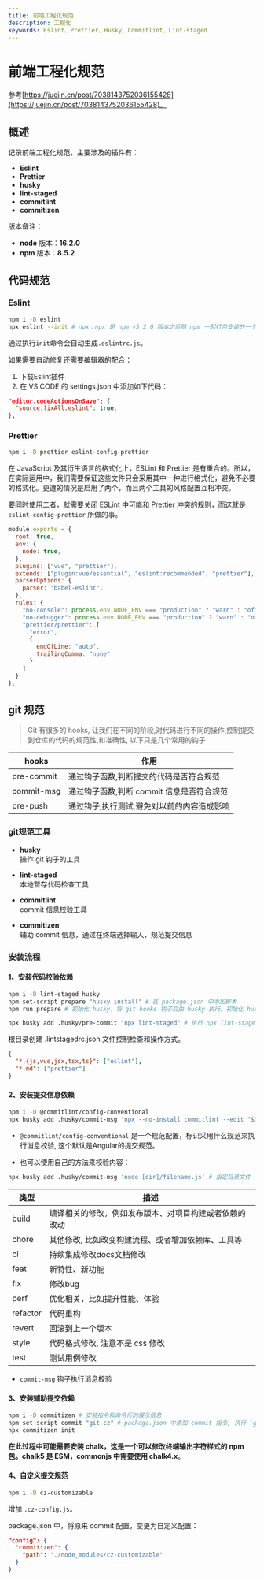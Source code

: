 ```yaml
---
title: 前端工程化规范
description: 工程化
keywords: Eslint、Prettier、Husky、Commitlint、Lint-staged
---
```


# 前端工程化规范

参考[https://juejin.cn/post/7038143752036155428](https://juejin.cn/post/7038143752036155428)。

## 概述

记录前端工程化规范，主要涉及的插件有：

* **Eslint**
* **Prettier**
* **husky**
* **lint-staged**
* **commitlint**
* **commitizen**

版本备注：

* **node** 版本：**16.2.0**
* **npm** 版本：**8.5.2**

## 代码规范

### Eslint

```sh
npm i -D eslint
npx eslint --init # npx：npx 是 npm v5.2.0 版本之后随 npm 一起打包安装的一个包执行器，可以直接使用 npx 命令去执行指令
```

通过执行`init`命令会自动生成`.eslintrc.js`。

如果需要自动修复还需要编辑器的配合：

1. 下载Eslint插件
2. 在 VS CODE 的 settings.json 中添加如下代码：

```json
"editor.codeActionsOnSave": {
  "source.fixAll.eslint": true,
},
```

### Prettier

```sh
npm i -D prettier eslint-config-prettier
```

在 JavaScript 及其衍生语言的格式化上，ESLint 和 Prettier 是有重合的。所以，在实际运用中，我们需要保证这些文件只会采用其中一种进行格式化，避免不必要的格式化。更遭的情况是启用了两个，而且两个工具的风格配置互相冲突。

要同时使用二者，就需要关闭 ESLint 中可能和 Prettier 冲突的规则，而这就是 `eslint-config-prettier` 所做的事。

```js
module.exports = {
  root: true,
  env: {
    node: true,
  },
  plugins: ["vue", "prettier"],
  extends: ["plugin:vue/essential", "eslint:recommended", "prettier"],
  parserOptions: {
    parser: "babel-eslint",
  },
  rules: {
    "no-console": process.env.NODE_ENV === "production" ? "warn" : "off",
    "no-debugger": process.env.NODE_ENV === "production" ? "warn" : "off",
    "prettier/prettier": [
      "error",
      {
        endOfLine: "auto",
        trailingComma: "none"
      }
    ]
  }
};
```

## git 规范

> Git 有很多的 hooks, 让我们在不同的阶段,对代码进行不同的操作,控制提交到仓库的代码的规范性,和准确性, 以下只是几个常用的钩子

| hooks      | 作用                                       |
|------------|------------------------------------------|
| pre-commit | 通过钩子函数,判断提交的代码是否符合规范    |
| commit-msg | 通过钩子函数,判断 commit 信息是否符合规范  |
| pre-push   | 通过钩子,执行测试,避免对以前的内容造成影响 |

### git规范工具

* **husky**  
操作 git 钩子的工具

* **lint-staged**  
本地暂存代码检查工具

* **commitlint**  
commit 信息校验工具

* **commitizen**  
辅助 commit 信息，通过在终端选择输入，规范提交信息

### 安装流程

#### 1、安装代码校验依赖

```sh
npm i -D lint-staged husky
npm set-script prepare "husky install" # 在 package.json 中添加脚本
npm run prepare # 初始化 husky，将 git hooks 钩子交由 husky 执行。初始化 husky 后, 会在根目录创建 .husky 文件夹
```

```sh
npx husky add .husky/pre-commit "npx lint-staged" # 执行 npx lint-staged 指令
```

根目录创建 .lintstagedrc.json 文件控制检查和操作方式。

```json
{
  "*.{js,vue,jsx,tsx,ts}": ["eslint"],
  "*.md": ["prettier"]
}
```

#### 2、安装提交信息依赖

```sh
npm i -D @commitlint/config-conventional
npx husky add .husky/commit-msg 'npx --no-install commitlint --edit "$1"'
```

* `@commitlint/config-conventional` 是一个规范配置，标识采用什么规范来执行消息校验, 这个默认是Angular的提交规范。

* 也可以使用自己的方法来校验内容：

```sh
npx husky add .husky/commit-msg 'node [dir]/filename.js' # 指定目录文件
```

类型 | 描述 |
| -- | -- |
| build | 编译相关的修改，例如发布版本、对项目构建或者依赖的改动 |
| chore | 其他修改, 比如改变构建流程、或者增加依赖库、工具等 |
| ci | 持续集成修改docs文档修改 |
| feat | 新特性、新功能 |
| fix | 修改bug |
| perf | 优化相关，比如提升性能、体验 |
| refactor | 代码重构 |
| revert | 回滚到上一个版本 |
| style | 代码格式修改, 注意不是 css 修改 |
| test | 测试用例修改 |

* `commit-msg` 钩子执行消息校验

#### 3、安装辅助提交依赖

```sh
npm i -D commitizen # 安装指令和命令行的展示信息
npm set-script commit "git-cz" # package.json 中添加 commit 指令, 执行 `git-cz` 指令
npx commitizen init 
```

**在此过程中可能需要安装 chalk，这是一个可以修改终端输出字符样式的 npm 包。chalk5 是 ESM，commonjs 中需要使用 chalk4.x**。

#### 4、自定义提交规范

```sh
npm i -D cz-customizable
```

增加 `.cz-config.js`。

package.json 中，将原来 commit 配置，变更为自定义配置：

```json
"config": {
  "commitizen": {
    "path": "./node_modules/cz-customizable"
  }
}
```
